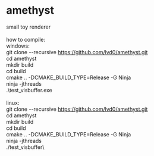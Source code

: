 # amethyst
small toy renderer\
\
how to compile:\
windows:\
    git clone --recursive https://github.com/lvd0/amethyst.git \
    cd amethyst\
    mkdir build\
    cd build\
    cmake .. -DCMAKE_BUILD_TYPE=Release -G Ninja\
    ninja -jthreads\
    .\test_visbuffer.exe\
\
linux:\
    git clone --recursive https://github.com/lvd0/amethyst.git \
    cd amethyst\
    mkdir build\
    cd build\
    cmake .. -DCMAKE_BUILD_TYPE=Release -G Ninja\
    ninja -jthreads\
    ./test_visbuffer\
